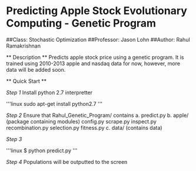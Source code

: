 Predicting Apple Stock
Evolutionary Computing - Genetic Program
========================================

##Class: Stochastic Optimization
##Professor: Jason Lohn
##Author: Rahul Ramakrishnan

** Description **
Predicts apple stock price using a genetic program. 
It is trained using 2010-2013 apple and nasdaq data for
now, however, more data will be added soon.


** Quick Start **

*Step 1*
Install python 2.7 interpretter

'''linux
sudo apt-get install python2.7
'''

*Step 2*
Ensure that Rahul_Genetic_Program/ contains
	a. predict.py
	b. apple/ (package containing modules)
		config.py
		scrape.py
		inspect.py
		recombination.py
		selection.py
		fitness.py
	c. data/ (contains data)

*Step 3*

'''linux
$ python predict.py
'''

*Step 4*
Populations will be outputted to the screen




